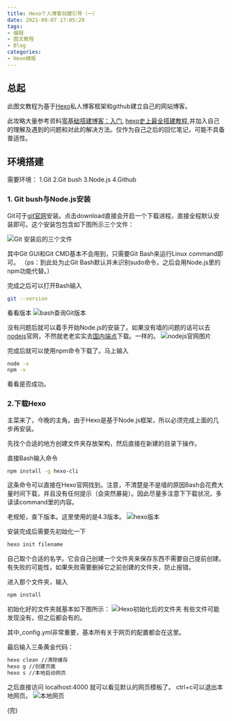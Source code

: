 ```yaml
---
title: Hexo个人博客创建引导（一）
date: 2021-09-07 17:05:29
tags:
- 编程
- 图文教程
- Blog
categories:
- Hexo模板
---
```


## 总起
此图文教程为基于[Hexo](https://hexo.io/zh-cn/)私人博客框架和github建立自己的网站博客。

此攻略大量参考资料[零基础搭建博客：入门](https://blog.csdn.net/weixin_41800884/article/details/103589663), [hexo史上最全搭建教程](https://blog.csdn.net/sinat_37781304/article/details/82729029),并加入自己的理解及遇到的问题和对此的解决方法。仅作为自己之后的回忆笔记，可能不具备普适性。

<!-- more -->

## 环境搭建

需要环境：
	1.Git
	2.Git bush
	3.Node.js
	4.Github

### 1. Git bush与Node.js安装

Git可于[git官网](https://gitforwindows.org/)安装。点击download直接会开启一个下载进程，直接全程默认安装即可。这个安装包包含如下图所示三个文件：

![Git 安装后的三个文件](Git_Display.png)

其中Git GUI和Git CMD基本不会用到，只需要Git Bash来运行Linux command即可。 （ps：到此处为止Git Bash默认并未识别sudo命令，之后会用Node.js里的npm功能代替。）

完成之后可以打开Bash输入
``` Bash
git --version
```
看看版本
![bash查询Git版本](git_version.PNG)

没有问题后就可以着手开始Node.js的安装了。如果没有墙的问题的话可以去[nodejs](https://nodejs.org/en/download/)官网，不然就老老实实去[国内端点](http://nodejs.cn/download/)下载。一样的。
![nodejs官网图片](nodejs.PNG)

完成后就可以使用npm命令下载了。马上输入
``` Bash
node -v
npm -v
```
看看是否成功。

### 2.下载Hexo

主菜来了，今晚的主角。由于Hexo是基于Node.js框架，所以必须完成上面的几步再安装。

先找个合适的地方创建文件夹存放架构，然后直接在新建的目录下操作。

直接Bash输入命令
``` Bash
npm install -g hexo-cli
```
这条命令可以直接在Hexo官网找到。注意，不清楚是不是墙的原因Bash会花费大量时间下载，并且没有任何提示（会突然暴毙）。因此尽量多注意下下载状况，多读读command里的内容。

老规矩，查下版本。这里使用的是4.3版本。
![hexo版本](hexo_version.png)

安装完成后需要先初始化一下
``` Bash
hexo init filename
```
自己取个合适的名字。它会自己创建一个文件夹来保存东西不需要自己提前创建。有失败的可能性，如果失败需要删掉它之前创建的文件夹，防止报错。

进入那个文件夹，输入
``` Bash
npm install
```
初始化好的文件夹就基本如下图所示：
![Hexo初始化后的文件夹](init_folder.PNG)
有些文件可能发现没有，但之后都会有的。

其中_config.yml非常重要，基本所有关于网页的配置都会在这里。

最后输入三条黄金代码：
``` Bash
hexo clean //清除缓存
hexo g //创建页面
hexo s //本地启动网页
```
之后直接访问 localhost:4000 就可以看见默认的网页模板了。 ctrl+c可以退出本地网页。
![本地网页](web_page.png)

(完)
